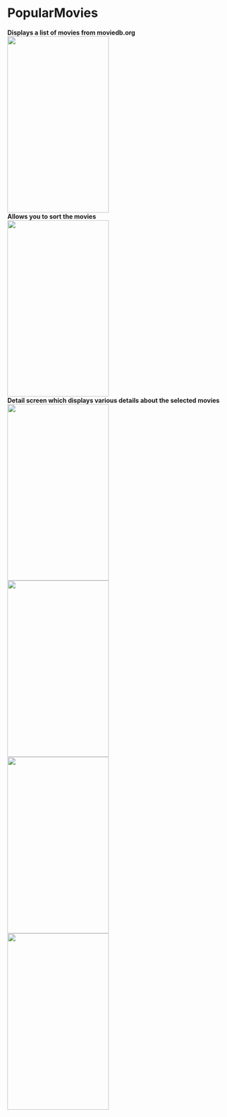 # PopularMovies
<b>Displays a list of movies from moviedb.org</b></br>
<img src="https://raw.githubusercontent.com/pranavj7Z/PopularMovies/master/one.png" height=400px; width="230px"></img></br>
<b>Allows you to sort the movies</b></br>
<img src="https://raw.githubusercontent.com/pranavj7Z/PopularMovies/master/five.png" height=400px; width="230px"></img><br>
<b>Detail screen which displays various details about the selected movies</b></br>
<img src="https://raw.githubusercontent.com/pranavj7Z/PopularMovies/master/two.png" height=400px; width="230px"></img><br>
<img src="https://raw.githubusercontent.com/pranavj7Z/PopularMovies/master/eight.png" height=400px; width="230px"></img><br>
<img src="https://raw.githubusercontent.com/pranavj7Z/PopularMovies/master/fou.png" height=400px; width="230px"></img><br>
<img src="https://raw.githubusercontent.com/pranavj7Z/PopularMovies/master/six.png" height=400px; width="230px"></img><br>
